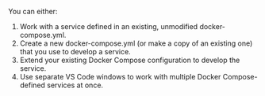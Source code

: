 You can either:

1. Work with a service defined in an existing, unmodified docker-compose.yml.
2. Create a new docker-compose.yml (or make a copy of an existing one) that you use to develop a service.
3. Extend your existing Docker Compose configuration to develop the service.
4. Use separate VS Code windows to work with multiple Docker Compose-defined services at once.